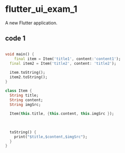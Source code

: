 # flutter_ui_exam_1

A new Flutter application.

## code 1

```dart

void main() {
	final item = Item('title1', content:'content1');
  final item2 = Item('title2', content: 'title2');
  
  item.toString();
  item2.toString();
}

class Item {
  String title;
  String content;
  String imgSrc;
  
  Item(this.title, {this.content, this.imgSrc });
  
  
    
  toString() {
    print("$title,$content,$imgSrc");
  }
}





```
